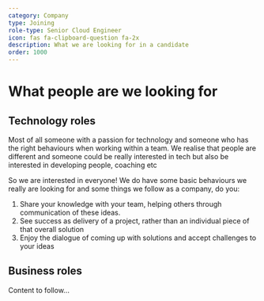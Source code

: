 ```yaml
---
category: Company
type: Joining
role-type: Senior Cloud Engineer
icon: fas fa-clipboard-question fa-2x
description: What we are looking for in a candidate
order: 1000
---
```


# What people are we looking for

## Technology roles

Most of all someone with a passion for technology and someone who has the right behaviours when working within a team.
We realise that people are different and someone could be really interested in tech but also be interested in developing people, coaching etc

So we are interested in everyone! We do have some basic behaviours we really are looking for and some things we follow as a company, do you:

1. Share your knowledge with your team, helping others through communication of these ideas. 
2. See success as delivery of a project, rather than an individual piece of that overall solution
3. Enjoy the dialogue of coming up with solutions and accept challenges to your ideas

## Business roles

Content to follow...
